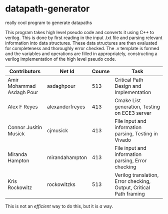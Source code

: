 # datapath-generator
really cool program to generate datapaths

This program takes high level pseudo code and converts it using C++ to verilog. This is done by first reading in the input .txt file and parsing relevant information into data structures. These data structures are then evaluated for completeness and thoroughly error checked. The .v template is formed and the variables and operations are filled in appropriately, constructing a verilog implementation of the high level pseudo code.

| Contributors              | Net Id          | Course | Task                                                               |
|---------------------------|-----------------|--------|--------------------------------------------------------------------|
| Amir Mohammad Asdagh Pour | asdaghpour      | 513    | Critical Path Design and Implementation                            |
| Alex F Reyes              | alexanderfreyes | 413    | Cmake List generation, Testing on ECE3 server                      |
| Connor Jusitin Musick     | cjmusick        | 413    | File input and information parsing, Testing in Vivado              |
| Miranda Hampton           | mirandahampton  | 413    | File input and information parsing, Error checking                 |
| Kris Rockowitz            | rockowitzks     | 513    | Verilog translation, Error checking, Output, Critical Path framing |

This is not an *efficient* way to do this, but it is *a* way.
